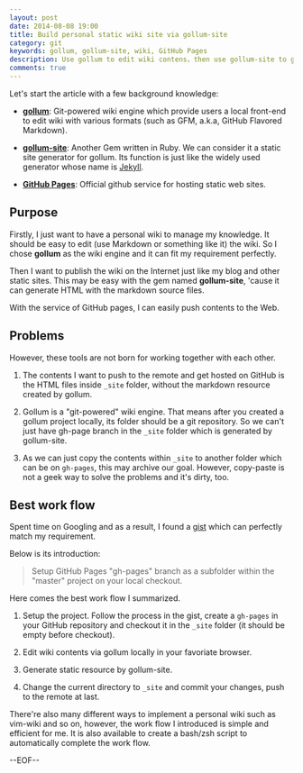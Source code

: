 ```yaml
---
layout: post
date: 2014-08-08 19:00
title: Build personal static wiki site via gollum-site
category: git
keywords: gollum, gollum-site, wiki, GitHub Pages
description: Use gollum to edit wiki contens，then use gollum-site to generate static HTML files，finally push the static files to gh-pages.
comments: true
---
```


Let's start the article with a few background knowledge:

- **[gollum](https://github.com/gollum/gollum)**: Git-powered wiki engine which provide users a local front-end to edit wiki with various formats (such as GFM, a.k.a, GitHub Flavored Markdown).

- **[gollum-site](https://github.com/dreverri/gollum-site)**: Another Gem written in Ruby. We can consider it a static site generator for gollum. Its function is just like the widely used generator whose name is [Jekyll](jekyllrb.com).

- **[GitHub Pages](https://pages.github.com)**: Official github service for hosting static web sites.

## Purpose

Firstly, I just want to have a personal wiki to manage my knowledge. It should be easy to edit (use Markdown or something like it) the wiki. So I chose **gollum** as the wiki engine and it can fit my requirement perfectly.

Then I want to publish the wiki on the Internet just like my blog and other static sites. This may be easy with the gem named **gollum-site**, 'cause it can generate HTML with the markdown source files.

With the service of GitHub pages, I can easily push contents to the Web.

## Problems

However, these tools are not born for working together with each other.

1. The contents I want to push to the remote and get hosted on GitHub is the HTML files inside `_site` folder, without the markdown resource created by gollum.

2. Gollum is a "git-powered" wiki engine. That means after you created a gollum project locally, its folder should be a git repository. So we can't just have gh-page branch in the `_site` folder which is generated by gollum-site.

3. As we can just copy the contents within `_site` to another folder which can be on `gh-pages`, this may archive our goal. However, copy-paste is not a geek way to solve the problems and it's dirty, too.

## Best work flow

Spent time on Googling and as a result, I found a [gist](https://gist.github.com/chrisjacob/825950) which can perfectly match my requirement.

Below is its introduction:

> Setup GitHub Pages "gh-pages" branch as a subfolder within the "master" project on your local checkout.

Here comes the best work flow I summarized.

1. Setup the project. Follow the process in the gist, create a `gh-pages` in your GitHub repository and checkout it in the `_site` folder (it should be empty before checkout).

2. Edit wiki contents via gollum locally in your favoriate browser.

3. Generate static resource by gollum-site.

4. Change the current directory to `_site` and commit your changes, push to the remote at last.

There're also many different ways to implement a personal wiki such as vim-wiki and so on, however, the work flow I introduced is simple and efficient for me. It is also available to create a bash/zsh script to automatically complete the work flow.

--EOF--
